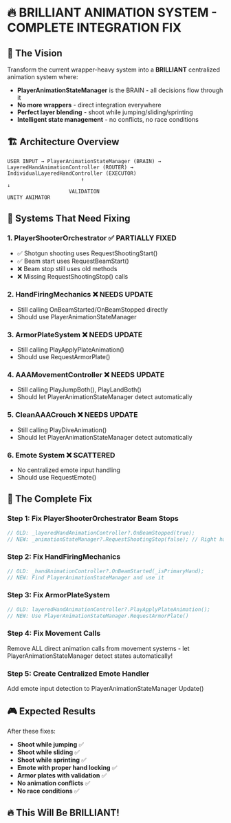 # 🔥 BRILLIANT ANIMATION SYSTEM - COMPLETE INTEGRATION FIX

## 🎯 The Vision
Transform the current wrapper-heavy system into a **BRILLIANT** centralized animation system where:
- **PlayerAnimationStateManager** is the BRAIN - all decisions flow through it
- **No more wrappers** - direct integration everywhere
- **Perfect layer blending** - shoot while jumping/sliding/sprinting
- **Intelligent state management** - no conflicts, no race conditions

## 🏗️ Architecture Overview

```
USER INPUT → PlayerAnimationStateManager (BRAIN) → LayeredHandAnimationController (ROUTER) → IndividualLayeredHandController (EXECUTOR)
                        ↑                                                                              ↓
                    VALIDATION                                                                   UNITY ANIMATOR
```

## 🔧 Systems That Need Fixing

### 1. **PlayerShooterOrchestrator** ✅ PARTIALLY FIXED
- ✅ Shotgun shooting uses RequestShootingStart()
- ✅ Beam start uses RequestBeamStart()
- ❌ Beam stop still uses old methods
- ❌ Missing RequestShootingStop() calls

### 2. **HandFiringMechanics** ❌ NEEDS UPDATE
- Still calling OnBeamStarted/OnBeamStopped directly
- Should use PlayerAnimationStateManager

### 3. **ArmorPlateSystem** ❌ NEEDS UPDATE
- Still calling PlayApplyPlateAnimation()
- Should use RequestArmorPlate()

### 4. **AAAMovementController** ❌ NEEDS UPDATE
- Still calling PlayJumpBoth(), PlayLandBoth()
- Should let PlayerAnimationStateManager detect automatically

### 5. **CleanAAACrouch** ❌ NEEDS UPDATE
- Still calling PlayDiveAnimation()
- Should let PlayerAnimationStateManager detect automatically

### 6. **Emote System** ❌ SCATTERED
- No centralized emote input handling
- Should use RequestEmote()

## 🚀 The Complete Fix

### Step 1: Fix PlayerShooterOrchestrator Beam Stops
```csharp
// OLD: _layeredHandAnimationController?.OnBeamStopped(true);
// NEW: _animationStateManager?.RequestShootingStop(false); // Right hand
```

### Step 2: Fix HandFiringMechanics
```csharp
// OLD: _handAnimationController?.OnBeamStarted(_isPrimaryHand);
// NEW: Find PlayerAnimationStateManager and use it
```

### Step 3: Fix ArmorPlateSystem
```csharp
// OLD: layeredHandAnimationController?.PlayApplyPlateAnimation();
// NEW: Use PlayerAnimationStateManager.RequestArmorPlate()
```

### Step 4: Fix Movement Calls
Remove ALL direct animation calls from movement systems - let PlayerAnimationStateManager detect states automatically!

### Step 5: Create Centralized Emote Handler
Add emote input detection to PlayerAnimationStateManager Update()

## 🎮 Expected Results

After these fixes:
- **Shoot while jumping** ✅
- **Shoot while sliding** ✅  
- **Shoot while sprinting** ✅
- **Emote with proper hand locking** ✅
- **Armor plates with validation** ✅
- **No animation conflicts** ✅
- **No race conditions** ✅

## 🔥 This Will Be BRILLIANT!
